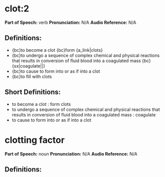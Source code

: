 # clot:2

**Part of Speech:** verb
**Pronunciation:** N/A
**Audio Reference:** N/A

## Definitions:
- {bc}to become a clot {bc}form {a_link|clots}
- {bc}to undergo a sequence of complex chemical and physical reactions that results in conversion of fluid blood into a coagulated mass {bc}{sx|coagulate||}
- {bc}to cause to form into or as if into a clot
- {bc}to fill with clots

## Short Definitions:
- to become a clot : form clots
- to undergo a sequence of complex chemical and physical reactions that results in conversion of fluid blood into a coagulated mass : coagulate
- to cause to form into or as if into a clot
# clotting factor

**Part of Speech:** noun
**Pronunciation:** N/A
**Audio Reference:** N/A

## Definitions:

